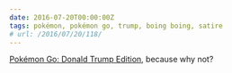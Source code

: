 ```yaml
---
date: 2016-07-20T00:00:00Z
tags: pokémon, pokémon go, trump, boing boing, satire
# url: /2016/07/20/118/
---
```


[Pokémon Go: Donald Trump Edition](http://boingboing.net/2016/07/19/pokemon-go-the-trump-edition.html), because why not?